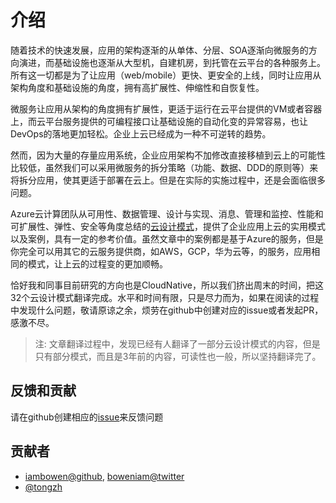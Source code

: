 # 介绍

随着技术的快速发展，应用的架构逐渐的从单体、分层、SOA逐渐向微服务的方向演进，而基础设施也逐渐从大型机，自建机房，到托管在云平台的各种服务上。所有这一切都是为了让应用（web/mobile）更快、更安全的上线，同时让应用从架构角度和基础设施的角度，拥有高扩展性、伸缩性和自恢复性。

微服务让应用从架构的角度拥有扩展性，更适于运行在云平台提供的VM或者容器上，而云平台服务提供的可编程接口让基础设施的自动化变的异常容易，也让DevOps的落地更加轻松。企业上云已经成为一种不可逆转的趋势。

然而，因为大量的存量应用系统，企业应用架构不加修改直接移植到云上的可能性比较低，虽然我们可以采用微服务的拆分策略（功能、数据、DDD的原则等）来将拆分应用，使其更适于部署在云上。但是在实际的实施过程中，还是会面临很多问题。

Azure云计算团队从可用性、数据管理、设计与实现、消息、管理和监控、性能和可扩展性、弹性、安全等角度总结的[云设计模式](https://docs.microsoft.com/en-us/azure/architecture/patterns/)，提供了企业应用上云的实用模式以及案例，具有一定的参考价值。虽然文章中的案例都是基于Azure的服务，但是你完全可以用其它的云服务提供商，如AWS，GCP，华为云等，的服务，应用相同的模式，让上云的过程变的更加顺畅。

恰好我和同事目前研究的方向也是CloudNative，所以我们挤出周末的时间，把这32个云设计模式翻译完成。水平和时间有限，只是尽力而为，如果在阅读的过程中发现什么问题，敬请原谅之余，烦劳在github中创建对应的issue或者发起PR，感激不尽。

> 注: 文章翻译过程中，发现已经有人翻译了一部分云设计模式的内容，但是只有部分模式，而且是3年前的内容，可读性也一般，所以坚持翻译完了。

## 反馈和贡献

请在github创建相应的[issue](https://github.com/iambowen/cloud-design-patterns/issues)来反馈问题

## 贡献者

* [iambowen@github](https://github.com/iambowen/), [boweniam@twitter](https://twitter.com/boweniam)
* [@tongzh](https://github.com/tongzh)
